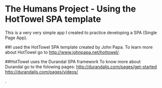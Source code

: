 # The Humans Project - Using the HotTowel SPA template

This is a very very simple app I created to practice developing a SPA (Single Page App).

##I used the HotTowel SPA template created by John Papa.
To learn more about HotTowel go to http://www.johnpapa.net/hottowel/.

##HotTowel uses the Durandal SPA framework
To know more about Durandal go to the folowing pages:
http://durandaljs.com/pages/get-started
http://durandaljs.com/pages/videos/

.